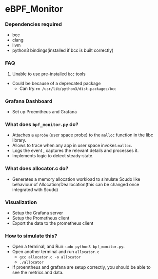 # eBPF_Monitor

### Dependencies required

- bcc
- clang
- llvm
- python3 bindings(installed if bcc is built correctly)

### FAQ

1. Unable to use pre-installed `bcc` tools

- Could be because of a deprecated package
	- Can try:`rm /usr/lib/python3/dist-packages/bcc`

### Grafana Dashboard

- Set up Proemtheus and Grafana

### What does `bpf_monitor.py` do?

- Attaches a `uprobe` (user space probe) to the `malloc` function in the libc library.
- Allows to trace when any app in user space invokes `malloc`.
- Logs the event , captures the relevant details and processes it.
- Implements logic to detect steady-state.

### What does allocator.c do?

- Generates a memory allocation workload to simulate Scudo like behaviour of Allocation/Deallocation(this can be changed once integrated with Scudo)


### Visualization

- Setup the Grafana server
- Setup the Prometheus client 
- Export the data to the prometheus client

### How to simulate this?

- Open a terminal, and Run `sudo python3 bpf_monitor.py`.
- Open another terminal and run `allocator.c`
	- `gcc allocator.c -o allocator`
	- `./allocator`
- If proemtheus and grafana are setup correctly, you should be able to see the metrics and data.
 
